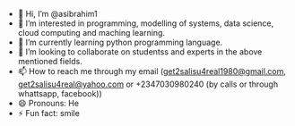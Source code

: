 - 👋 Hi, I’m @asibrahim1
- 👀 I’m interested in programming, modelling of systems, data science, cloud computing and maching learning.
- 🌱 I’m currently learning python programming language.
- 💞️ I’m looking to collaborate on studentss and experts in the above mentioned fields.
- 📫 How to reach me through my email (get2salisu4real1980@gmail.com, get2salisu4real@yahoo.com or +2347030980240 (by calls or through whattsapp, facebook))
- 😄 Pronouns: He
- ⚡ Fun fact: smile

<!---
asibrahim1/asibrahim1 is a ✨ special ✨ repository because its `README.md` (this file) appears on your GitHub profile.
You can click the Preview link to take a look at your changes.
--->

